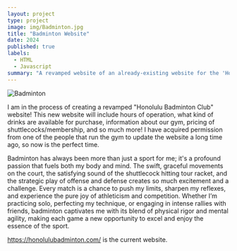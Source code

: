 ```yaml
---
layout: project
type: project
image: img/Badminton.jpg
title: "Badminton Website"
date: 2024
published: true
labels:
  - HTML
  - Javascript
summary: "A revamped website of an already-existing website for the 'Honolulu Badminton Club' gym here in Honolulu, Hawaii."
---
```


![Badminton](https://www.orlincohen.com/wp-content/uploads/2022/10/shutterstock_1706854582-1080X1080-V2-300x300.jpg)

I am in the process of creating a revamped "Honolulu Badminton Club" website! This new website will include hours of operation, what kind of drinks are available for purchase, information about our gym, pricing of shuttlecocks/membership, and so much more! I have acquired permission from one of the people that run the gym to update the website a long time ago, so now is the perfect time.

Badminton has always been more than just a sport for me; it's a profound passion that fuels both my body and mind. The swift, graceful movements on the court, the satisfying sound of the shuttlecock hitting tour racket, and the strategic play of offense and defense creates so much excitement and a challenge. Every match is a chance to push my limits, sharpen my reflexes, and experience the pure joy of athleticism and competition. Whether I’m practicing solo, perfecting my technique, or engaging in intense rallies with friends, badminton captivates me with its blend of physical rigor and mental agility, making each game a new opportunity to excel and enjoy the essence of the sport.

https://honolulubadminton.com/ is the current website.

